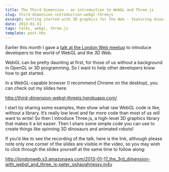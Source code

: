 ```yaml
---
title: The Third Dimension - an introduction to WebGL and Three.js
slug: third-dimension-introduction-webgl-threejs
excerpt: Getting started with 3D graphics for the Web - featuring dinosaurs and robots!
date: 2013-01-31
tags: talks, webgl, three.js
template: post.hbs
---
```


Earlier this month I gave a [talk at the London Web
meetup](http://www.meetup.com/londonweb/events/51508282/) to introduce
developers to the world of WebGL and the *3D Web.*

WebGL can be pretty daunting at first, for those of us without a
background in OpenGL or 3D programming. So I want to help other
developers know how to get started.

In a WebGL-capable browser (I recommend Chrome on the desktop), you can
check out my slides here:

<http://third-dimension-webgl-threejs.herokuapp.com/>

I start by sharing some examples, then show what raw WebGL code is like,
without a library. It’s really low level and far more code than most of
us will want to write! So then I introduce Three.js, a high-level 3D
graphics library that makes it a lot easier. Then I share some simple
code you can use to create things like spinning 3D dinosaurs and
animated robots!

If you’d like to see the recording of the talk, here is the link,
although please note only one corner of the slides are visible in the
video, so you may wish to click through the slides yourself at the same
time to follow along:

<http://londonweb.s3.amazonaws.com/2013-01-17_the_3rd_dimension-with_webgl_and_three_js-peter_oshaughnessy.m4v>

